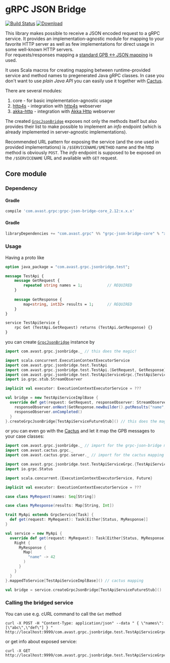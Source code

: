 # gRPC JSON Bridge

[![Build Status](https://travis-ci.org/avast/grpc-json-bridge.svg?branch=master)](https://travis-ci.org/avast/grpc-json-bridge)
[![Download](https://api.bintray.com/packages/avast/maven/grpc-json-bridge/images/download.svg) ](https://bintray.com/avast/maven/grpc-json-bridge/_latestVersion)

This library makes possible to receive a JSON encoded request to a gRPC service. It provides an implementation-agnostic module for mapping to
your favorite HTTP server as well as few implementations for direct usage in some well-known HTTP servers.  
For requests/responses mapping a [standard GPB <-> JSON mapping](https://developers.google.com/protocol-buffers/docs/proto3#json) is used.

It uses Scala macros for creating mapping between runtime-provided service and method names to pregenerated Java gRPC classes. In case you
don't want to use _plain Java API_ you can easily use it together with [Cactus](https://github.com/avast/cactus).

There are several modules:
1. core - for basic implementation-agnostic usage
1. [http4s](http4s) - integration with [http4s](https://http4s.org/) webserver
1. [akka-http](akka-http) - integration with [Akka Http](https://doc.akka.io/docs/akka-http/current/server-side/index.html) webserver

The created [`GrpcJsonBridge`](core/src/main/scala/com/avast/grpc/jsonbridge/GrpcJsonBridge.scala) exposes not only the methods itself but
also provides their list to make possible to implement an _info_ endpoint (which is already implemented in server-agnostic implementations).

Recommended URL pattern for exposing the service (and the one used in provided implementations) is `/$SERVICENAME/$METHOD` name and the http
method is obviously `POST`. The _info_ endpoint is supposed to be exposed on the `/$SERVICENAME` URL and available with `GET` request.

## Core module

### Dependency

#### Gradle
```groovy
compile 'com.avast.grpc:grpc-json-bridge-core_2.12:x.x.x'
```

#### Gradle
```scala
libraryDependencies += "com.avast.grpc" %% "grpc-json-bridge-core" % "x.x.x"
```

### Usage

Having a proto like
```proto
option java_package = "com.avast.grpc.jsonbridge.test";

message TestApi {
    message GetRequest {
        repeated string names = 1;           // REQUIRED
    }
    
    message GetResponse {
        map<string, int32> results = 1;      // REQUIRED
    }
}

service TestApiService {
    rpc Get (TestApi.GetRequest) returns (TestApi.GetResponse) {}
}
```
you can create [`GrpcJsonBridge`](core/src/main/scala/com/avast/grpc/jsonbridge/GrpcJsonBridge.scala) instance by
```scala
import com.avast.grpc.jsonbridge._ // this does the magic!

import scala.concurrent.ExecutionContextExecutorService
import com.avast.grpc.jsonbridge.test.TestApi
import com.avast.grpc.jsonbridge.test.TestApi.{GetRequest, GetResponse}
import com.avast.grpc.jsonbridge.test.TestApiServiceGrpc.{TestApiServiceFutureStub, TestApiServiceImplBase}
import io.grpc.stub.StreamObserver

implicit val executor: ExecutionContextExecutorService = ???

val bridge = new TestApiServiceImplBase {
  override def get(request: GetRequest, responseObserver: StreamObserver[TestApi.GetResponse]): Unit = {
    responseObserver.onNext(GetResponse.newBuilder().putResults("name", 42).build())
    responseObserver.onCompleted()
  }
}.createGrpcJsonBridge[TestApiServiceFutureStub]() // this does the magic!
```
or you can even go with the [Cactus](https://github.com/avast/cactus) and let it map the GPB messages to your case classes:
```scala
import com.avast.grpc.jsonbridge._ // import for the grpc-json-bridge mapping
import com.avast.cactus.grpc._
import com.avast.cactus.grpc.server._ // import for the cactus mapping

import com.avast.grpc.jsonbridge.test.TestApiServiceGrpc.{TestApiServiceFutureStub, TestApiServiceImplBase}
import io.grpc.Status

import scala.concurrent.{ExecutionContextExecutorService, Future}

implicit val executor: ExecutionContextExecutorService = ???

case class MyRequest(names: Seq[String])

case class MyResponse(results: Map[String, Int])

trait MyApi extends GrpcService[Task] {
  def get(request: MyRequest): Task[Either[Status, MyResponse]]
}

val service = new MyApi {
  override def get(request: MyRequest): Task[Either[Status, MyResponse]] = Task {
    Right {
      MyResponse {
        Map(
          "name" -> 42
        )
      }
    }
  }
}.mappedToService[TestApiServiceImplBase]() // cactus mapping

val bridge = service.createGrpcJsonBridge[TestApiServiceFutureStub]()
```

### Calling the bridged service

You can use e.g. cURL command to call the `Get` method

```
curl -X POST -H "Content-Type: application/json" --data " { \"names\": [\"abc\",\"def\"] } " http://localhost:9999/com.avast.grpc.jsonbridge.test.TestApiServiceGrpc.TestApiServiceImplBase/Get
```
or get info about exposed service:
```
curl -X GET http://localhost:9999/com.avast.grpc.jsonbridge.test.TestApiServiceGrpc.TestApiServiceImplBase
```
